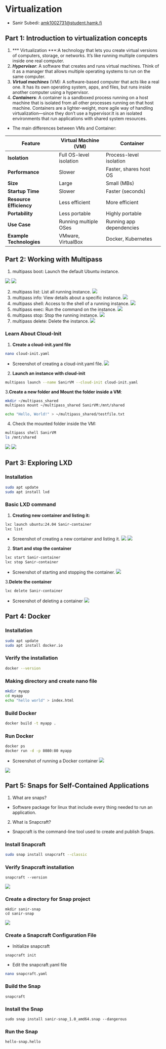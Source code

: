 # Virtualization 
- Sanir Subedi: amk1002731@student.hamk.fi
 

## Part 1: Introduction to virtualization concepts

1. *** Virtualization ***:A technology that lets you create virtual versions of computers, storage, or networks. It’s like running multiple computers inside one real computer.
2. ***Hypervisor***: A software that creates and runs virtual machines. Think of it as a manager that allows multiple operating systems to run on the same computer.
3. ***Virtual machines*** (VM): A software-based computer that acts like a real one. It has its own operating system, apps, and files, but runs inside another computer using a hypervisor.
4. ***Containers***: A container is a sandboxed process running on a host machine that is isolated from all other processes running on that host machine. Containers are a lighter-weight, more agile way of handling virtualization—since they don’t use a hypervisor.It is an isolated environments that run applications with shared system resources.

-  The main differences between VMs and Container:


| Feature                | Virtual Machine (VM)         | Container                   |
|------------------------|------------------------------|-----------------------------|
| **Isolation**          | Full OS-level isolation      | Process-level isolation     |
| **Performance**        | Slower         | Faster, shares host OS      |
| **Size**               | Large             | Small (MBs)                |
| **Startup Time**       | Slower           | Faster (seconds)           |
| **Resource Efficiency**| Less efficient              | More efficient              |
| **Portability**        | Less portable               | Highly portable             |
| **Use Case**           | Running multiple OSes       | Running app dependencies   |
| **Example Technologies**| VMware, VirtualBox         | Docker, Kubernetes         |





## Part 2: Working with Multipass

1. multipass boot: Launch the default Ubuntu instance.

![](image/install_multipass.png)
![](image/Launch%20SanirVM.png)

2. multipass list: List all running instance.
![](image/multiple_List_sanirVm%20.png)
3. multipass info: View details about a specific instance.
![](image/info_sanirVM%20.png)
4. multipass shell: Access to the shell of a running instance.
![](image/multipass_shell_primary%20.png)
5. multipass exec: Run the command on the instance.
![](image/multipass_exec%20.png)
6. multipass stop: Stop the running instance.
![](image/multipass%20stop.png)
7. multipass delete: Delete the instance.
![](image/multipass%20delete%20.png)

### Learn About Cloud-Init

1. **Create a cloud-init.yaml file**

```bash
nano cloud-init.yaml
```
- Screenshot of creating a cloud-init.yaml file.
![](image/cloud-config%20.png)


2. **Launch an instance with cloud-init**
```bash
multipass launch --name SanirVM --cloud-init cloud-init.yaml
```


3.**Create a new folder and Mount the folder inside a VM**:
```bash
mkdir ~/multipass_shared
multipass mount ~/multipass_shared SanirVM:/mnt/shared
```

```bash 
echo "Hello, World!" > ~/multipass_shared/testfile.txt
```

4. Check the mounted folder inside the VM:
```bash
multipass shell SanirVM
ls /mnt/shared
```


 ![](image/mount%20file%20.png)
 ![](image/file%20share%20shell.png)



## Part 3: Exploring LXD


### Installation
```bash
sudo apt update
sudo apt install lxd
```

### Basic LXD command

1. **Creating new container and listing it:** 

```bash
lxc launch ubuntu:24.04 Sanir-container
lxc list
```
- Screenshot of creating a new container and listing it.
![](image/lxc%20launch%20.png)
![](image/lxc%20list%20.png)

2. **Start and stop the container**
```bash
lxc start Sanir-container
lxc stop Sanir-container
```
- Screenshot of starting and stopping the container.
![](image/lxc%20stop%20sanir.png)

3.**Delete the container**
```bash
lxc delete Sanir-container
```
- Screenshot of deleting a container
![](image/lxc_delete.png)


## Part 4: Docker

### Installation
```bash
sudo apt update
sudo apt install docker.io
```
### Verify the installation
```bash
docker --version
```

### Making directory and create nano file 
```bash
mkdir myapp
cd myapp
echo "hello world" > index.html
```


### Build Docker
```bash
docker build -t myapp .
```


### Run Docker
```bash
docker ps
docker run -d -p 8080:80 myapp
```
- Screenshot of running a Docker container
![](image/docker%20ps%20.png)

![](image/DOCKER.png)


## Part 5: Snaps for Self-Contained Applications
1. What are snaps?
- Software package for linux that include every thing needed to run an application.

2. What is Snapcraft?
- Snapcraft is the command-line tool used to create and publish Snaps.

### Install Snapcraft
```bash
sudo snap install snapcraft --classic
```
### Verify Snapcraft installation

    snapcraft --version

![](image/installation_verion_snap%20.png)

### Create a directory for Snap project
    mkdir sanir-snap
    cd sanir-snap
![](image/sanir-snap.png)


###  Create a Snapcraft Configuration File
- Initialize snapcraft
```bash
snapcraft init
```
- Edit the snapcraft.yaml file
```bash
nano snapcraft.yaml
```


### Build the Snap
    snapcraft

### Install the Snap
    sudo snap install sanir-snap_1.0_amd64.snap --dangerous
### Run the Snap   
    hello-snap.hello

